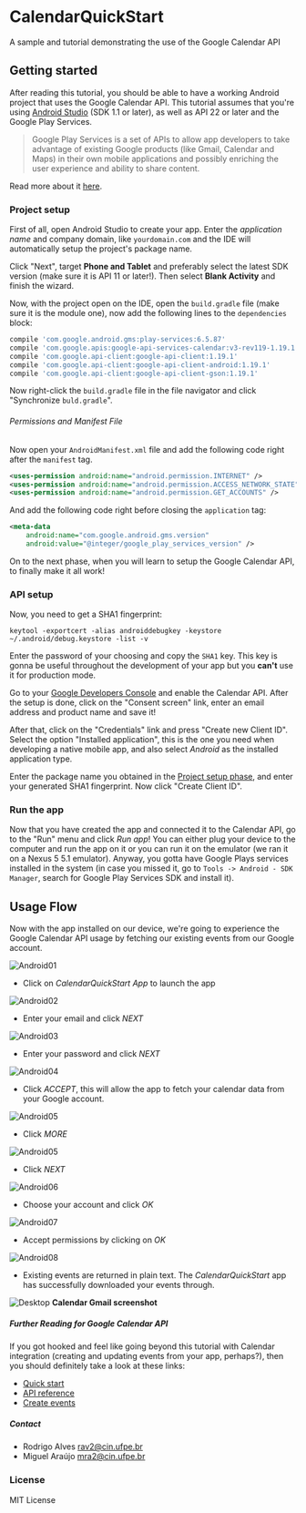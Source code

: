 # CalendarQuickStart

A sample and tutorial demonstrating the use of the Google Calendar API

## Getting started

After reading this tutorial, you should be able to have a working Android project that uses the Google Calendar API. This tutorial assumes that you're using [Android Studio] (SDK 1.1 or later), as well as API 22 or later and the Google Play Services.

> Google Play Services is a set of APIs to allow app developers to take advantage of existing Google products (like Gmail, Calendar and Maps) in their own mobile applications and possibly enriching the user experience and ability to share content.

Read more about it [here].

### Project setup

First of all, open Android Studio to create your app. Enter the _application name_ and company domain, like `yourdomain.com` and the IDE will automatically setup the project's package name.

Click "Next", target **Phone and Tablet** and preferably select the latest SDK version (make sure it is API 11 or later!). Then select **Blank Activity** and finish the wizard.

Now, with the project open on the IDE, open the `build.gradle` file (make sure it is the module one), now add the following lines to the `dependencies` block:

```groovy
compile 'com.google.android.gms:play-services:6.5.87'
compile 'com.google.apis:google-api-services-calendar:v3-rev119-1.19.1'
compile 'com.google.api-client:google-api-client:1.19.1'
compile 'com.google.api-client:google-api-client-android:1.19.1'
compile 'com.google.api-client:google-api-client-gson:1.19.1'
```

Now right-click the `build.gradle` file in the file navigator and click "Synchronize `buld.gradle`".

###### Permissions and Manifest File

Now open your `AndroidManifest.xml` file and add the following code right after the `manifest` tag.

```xml
<uses-permission android:name="android.permission.INTERNET" />
<uses-permission android:name="android.permission.ACCESS_NETWORK_STATE" />
<uses-permission android:name="android.permission.GET_ACCOUNTS" />
```

And add the following code right before closing the `application` tag:

```xml
<meta-data
    android:name="com.google.android.gms.version"
    android:value="@integer/google_play_services_version" />
```

On to the next phase, when you will learn to setup the Google Calendar API, to finally make it all work!

### API setup

Now, you need to get a SHA1 fingerprint:

`keytool -exportcert -alias androiddebugkey -keystore ~/.android/debug.keystore -list -v`

Enter the password of your choosing and copy the `SHA1` key. This key is gonna be useful throughout the development of your app but you **can't** use it for production mode.

Go to your [Google Developers Console] and enable the Calendar API. After the setup is done, click on the "Consent screen" link, enter an email address and product name and save it!

After that, click on the "Credentials" link and press "Create new Client ID". Select the option "Installed application", this is the one you need when developing a native mobile app, and also select _Android_ as the installed application type.

Enter the package name you obtained in the [Project setup phase], and enter your generated SHA1 fingerprint. Now click "Create Client ID".

### Run the app

Now that you have created the app and connected it to the Calendar API, go to the "Run" menu and click *Run app*! You can either plug your device to the computer and run the app on it or you can run it on the emulator (we ran it on a Nexus 5 5.1 emulator). Anyway, you gotta have Google Plays services installed in the system (in case you missed it, go to `Tools -> Android - SDK Manager`, search for Google Play Services SDK and install it).

## Usage Flow

Now with the app installed on our device, we're going to experience the Google Calendar API usage by fetching our existing events from our Google account.

![Android01](https://cloud.githubusercontent.com/assets/7546651/7891878/7a447540-0626-11e5-9556-1a337d030190.png)

* Click on _CalendarQuickStart App_ to launch the app

![Android02](https://cloud.githubusercontent.com/assets/7546651/7891879/802d1534-0626-11e5-9e9d-a52494a627dc.png)

* Enter your email and click _NEXT_

![Android03](https://cloud.githubusercontent.com/assets/7546651/7891882/83cbc6b8-0626-11e5-932a-94b606ac76d5.png)

* Enter your password and click _NEXT_

![Android04](https://cloud.githubusercontent.com/assets/7546651/7891884/872c7942-0626-11e5-983f-778a2b8bed3a.png)

* Click _ACCEPT_, this will allow the app to fetch your calendar data from your Google account.

![Android05](https://cloud.githubusercontent.com/assets/7546651/7891887/8ad735b4-0626-11e5-840a-1744f8790b2d.png)

* Click _MORE_

![Android05](https://cloud.githubusercontent.com/assets/7546651/7891888/8f0b1af6-0626-11e5-8cb6-a2e407625972.png)

* Click _NEXT_

![Android06](https://cloud.githubusercontent.com/assets/7546651/7891892/92d73656-0626-11e5-9c80-2189156c88ba.png)

* Choose your account and click _OK_

![Android07](https://cloud.githubusercontent.com/assets/7546651/7891895/979ac2e8-0626-11e5-83ad-d79277841b5e.png)

* Accept permissions by clicking on _OK_

![Android08](https://cloud.githubusercontent.com/assets/7546651/7891899/9f619e8e-0626-11e5-9cbf-900ef81b5661.png)

* Existing events are returned in plain text. The *CalendarQuickStart* app has successfully downloaded your events through.

![Desktop](https://cloud.githubusercontent.com/assets/7546651/7891903/a738d988-0626-11e5-99e9-657fde173c05.png)
__Calendar Gmail screenshot__

##### Further Reading for Google Calendar API

If you got hooked and feel like going beyond this tutorial with Calendar integration (creating and updating events from your app, perhaps?), then you should definitely take a look at these links:

+ [Quick start](https://developers.google.com/google-apps/calendar/quickstart/android)
+ [API reference](https://developers.google.com/google-apps/calendar/v3/reference/)
+ [Create events](https://developers.google.com/google-apps/calendar/create-events)

##### Contact

* Rodrigo Alves <rav2@cin.ufpe.br>
* Miguel Araújo <mra2@cin.ufpe.br>

### License

MIT License

[Android Studio]: http://developer.android.com/tools/studio/index.html
[here]: https://developers.google.com/android/guides/overview
[Google Developers Console]: https://console.developers.google.com/start/api?id=calendar
[Project setup phase]: #project-setup
